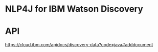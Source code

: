 # NLP4J for IBM Watson Discovery

# API

https://cloud.ibm.com/apidocs/discovery-data?code=java#adddocument


